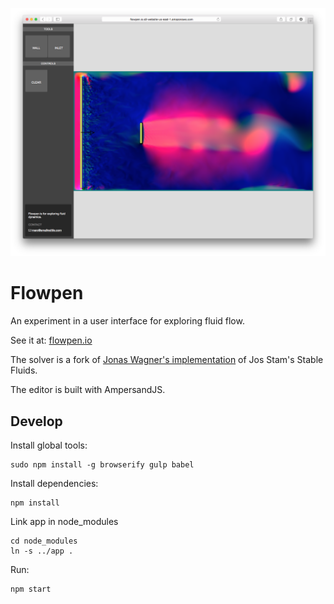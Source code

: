 
![Splash Image](https://raw.githubusercontent.com/marcpare/flowpen/master/splash.png)

Flowpen
===

An experiment in a user interface for exploring fluid flow.

See it at: [flowpen.io](www.flowpen.io)

The solver is a fork of [Jonas Wagner's implementation](http://29a.ch/sandbox/2012/fluidcanvas/) of Jos Stam's Stable Fluids. 

The editor is built with AmpersandJS.

Develop
---

Install global tools:

	sudo npm install -g browserify gulp babel

Install dependencies:

	npm install

Link app in node_modules

	cd node_modules
	ln -s ../app .

Run:

	npm start